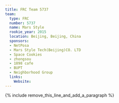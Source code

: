 ```yaml
---
title: FRC Team 5737
team:
  type: FRC
  number: 5737
  name: Mars Style
  rookie_year: 2015
  location: Beijing, Beijing, China
  sponsors:
  - NetPosa
  - Mars Style Tech(Beijing)CO. LTD
  - Space Cookies
  - zhongsou
  - 1898 cafe
  - BUPT
  - Neighborhood Group
  links:
    Website:
---
```


{% include remove_this_line_and_add_a_paragraph %}